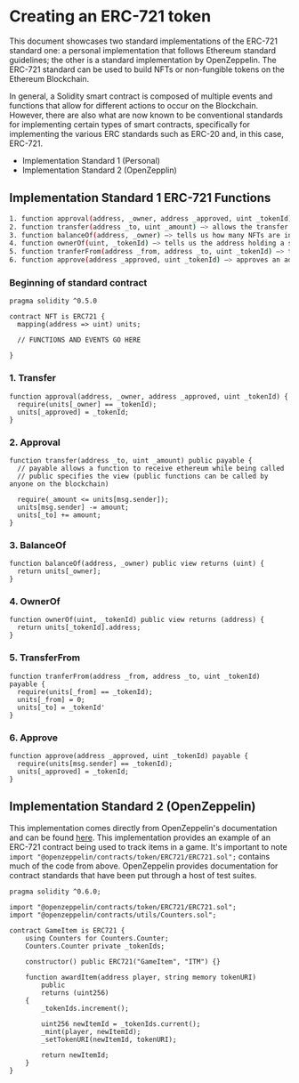 # Creating an ERC-721 token

This document showcases two standard implementations of the ERC-721 standard one: a personal implementation that follows Ethereum standard guidelines; the other is a standard implementation by OpenZeppelin. The ERC-721 standard can be used to build NFTs or non-fungible tokens on the Ethereum Blockchain.

In general, a Solidity smart contract is composed of multiple events and functions that allow for different actions to occur on the Blockchain. However, there are also what are now known to be conventional standards for implementing certain types of smart contracts, specifically for implementing the various ERC standards such as ERC-20 and, in this case, ERC-721.

- Implementation Standard 1 (Personal)
- Implementation Standard 2 (OpenZepplin)

## Implementation Standard 1 ERC-721 Functions

```sh
1. function approval(address, _owner, address _approved, uint _tokenId) —> approves the address to hold an NFT
2. function transfer(address _to, uint _amount) —> allows the transfer of tokens from one address to another
3. function balanceOf(address, _owner) —> tells us how many NFTs are in an address
4. function ownerOf(uint, _tokenId) —> tells us the address holding a specific NFT
5. function tranferFrom(address _from, address _to, uint _tokenId) —> transfers ownership of an NFT from one address to another address
6. function approve(address _approved, uint _tokenId) —> approves an address to hold an NFT
```

### Beginning of standard contract
```
pragma solidity ^0.5.0

contract NFT is ERC721 {
  mapping(address => uint) units;
  
  // FUNCTIONS AND EVENTS GO HERE

}
```

### 1. Transfer
```
function approval(address, _owner, address _approved, uint _tokenId) {
  require(units[_owner] == _tokenId);
  units[_approved] = _tokenId;
}
```

### 2. Approval
```
function transfer(address _to, uint _amount) public payable {
  // payable allows a function to receive ethereum while being called
  // public specifies the view (public functions can be called by anyone on the blockchain)
  
  require(_amount <= units[msg.sender]);
  units[msg.sender] -= amount;
  units[_to] += amount;
}
```

### 3. BalanceOf
```
function balanceOf(address, _owner) public view returns (uint) {
  return units[_owner];
}
```

### 4. OwnerOf
```
function ownerOf(uint, _tokenId) public view returns (address) {
  return units[_tokenId].address;
}
```

### 5. TransferFrom
```
function tranferFrom(address _from, address _to, uint _tokenId) payable {
  require(units[_from] == _tokenId);
  units[_from] = 0;
  units[_to] = _tokenId'
}
```

### 6. Approve
```
function approve(address _approved, uint _tokenId) payable {
  require(units[msg.sender] == _tokenId);
  units[_approved] = _tokenId;
}
```

## Implementation Standard 2 (OpenZeppelin)

This implementation comes directly from OpenZeppelin's documentation and can be found [here](https://docs.openzeppelin.com/contracts/3.x/erc721). This implementation provides an example of an ERC-721 contract being used to track items in a game. It's important to note ``` import "@openzeppelin/contracts/token/ERC721/ERC721.sol";``` contains much of the code from above. OpenZeppelin provides documentation for contract standards that have been put through a host of test suites.

```
pragma solidity ^0.6.0;

import "@openzeppelin/contracts/token/ERC721/ERC721.sol";
import "@openzeppelin/contracts/utils/Counters.sol";

contract GameItem is ERC721 {
    using Counters for Counters.Counter;
    Counters.Counter private _tokenIds;

    constructor() public ERC721("GameItem", "ITM") {}

    function awardItem(address player, string memory tokenURI)
        public
        returns (uint256)
    {
        _tokenIds.increment();

        uint256 newItemId = _tokenIds.current();
        _mint(player, newItemId);
        _setTokenURI(newItemId, tokenURI);

        return newItemId;
    }
}
```

